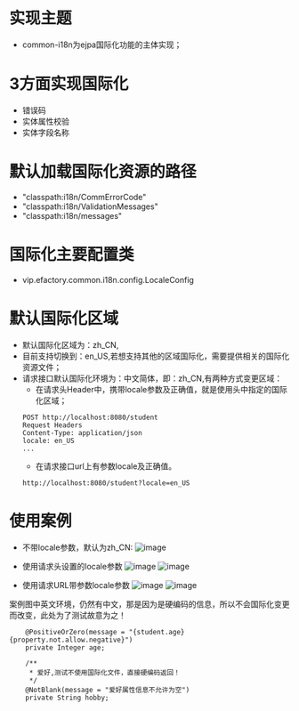 # 实现主题
- common-i18n为ejpa国际化功能的主体实现；


# 3方面实现国际化
- 错误码
- 实体属性校验
- 实体字段名称

# 默认加载国际化资源的路径
- "classpath:i18n/CommErrorCode"
- "classpath:i18n/ValidationMessages" 
- "classpath:i18n/messages"

# 国际化主要配置类
- vip.efactory.common.i18n.config.LocaleConfig

# 默认国际化区域
- 默认国际化区域为：zh_CN,
- 目前支持切换到：en_US,若想支持其他的区域国际化，需要提供相关的国际化资源文件；
- 请求接口默认国际化环境为：中文简体，即：zh_CN,有两种方式变更区域：
    - 在请求头Header中，携带locale参数及正确值，就是使用头中指定的国际化区域；
    ```
    POST http://localhost:8080/student
    Request Headers
    Content-Type: application/json
    locale: en_US
    ...
    ```
    - 在请求接口url上有参数locale及正确值。
    ```
    http://localhost:8080/student?locale=en_US
    ```

# 使用案例
- 不带locale参数，默认为zh_CN:
![image](https://github.com/vip-efactory/ejpa-example/raw/master/src/main/resources/static/usage/i18n/%EF%BC%90-%E4%B8%8D%E5%B8%A6%E5%9B%BD%E9%99%85%E5%8C%96%E5%8F%82%E6%95%B0%EF%BC%8C%E9%BB%98%E8%AE%A4%E4%B8%AD%E6%96%87%E7%AE%80%E4%BD%93.png) 
- 使用请求头设置的locale参数
![image](https://github.com/vip-efactory/ejpa-example/raw/master/src/main/resources/static/usage/i18n/1-%E5%9C%A8%E5%A4%B4%E4%B8%AD%E5%B8%A6%E8%8B%B1%E6%96%87%E7%9A%84%E5%9B%BD%E9%99%85%E5%8C%96%E5%8F%82%E6%95%B0.png)
![image](https://github.com/vip-efactory/ejpa-example/raw/master/src/main/resources/static/usage/i18n/%EF%BC%92-%E5%9C%A8%E5%A4%B4%E4%B8%AD%E5%B8%A6%E4%B8%AD%E6%96%87%E7%9A%84%E5%9B%BD%E9%99%85%E5%8C%96%E5%8F%82%E6%95%B0.png)

- 使用请求URL带参数locale参数 
![image](https://github.com/vip-efactory/ejpa-example/raw/master/src/main/resources/static/usage/i18n/3-%E5%9C%A8%E8%AF%B7%E6%B1%82%E5%9C%B0%E5%9D%80%E4%B8%AD%E5%B8%A6%E8%8B%B1%E6%96%87%E7%9A%84%E5%9B%BD%E9%99%85%E5%8C%96%E5%8F%82%E6%95%B0.png)
![image](https://github.com/vip-efactory/ejpa-example/raw/master/src/main/resources/static/usage/i18n/%EF%BC%94-%E5%9C%A8%E8%AF%B7%E6%B1%82%E5%9C%B0%E5%9D%80%E4%B8%AD%E5%B8%A6%E4%B8%AD%E6%96%87%E7%9A%84%E5%9B%BD%E9%99%85%E5%8C%96%E5%8F%82%E6%95%B0.png)

案例图中英文环境，仍然有中文，那是因为是硬编码的信息，所以不会国际化变更而改变，此处为了测试故意为之！
```
    @PositiveOrZero(message = "{student.age} {property.not.allow.negative}")
    private Integer age;

    /**
     * 爱好,测试不使用国际化文件，直接硬编码返回！
     */
    @NotBlank(message = "爱好属性信息不允许为空")
    private String hobby;
```


 
